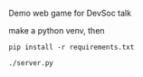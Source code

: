 Demo web game for DevSoc talk

make a python venv, then

    pip install -r requirements.txt

    ./server.py
